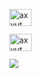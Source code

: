 


<p display="flex">
  <a href="https://www.linkedin.com/in/axyut/" target="_blank"><img 
      src="https://raw.githubusercontent.com/rahuldkjain/github-profile-readme-generator/master/src/images/icons/Social/linked-in-alt.svg"
      alt="axyut" height="30" width="40" /></a>

 <a href="https://twitter.com/achyut_koirala_" target="_blank"><img
      src="https://raw.githubusercontent.com/rahuldkjain/github-profile-readme-generator/master/src/images/icons/Social/twitter.svg"
      alt="axyut" height="30" width="40" /></a>
</p>


<a href="https://github.com/axyut">
    <img src="https://github-stats-alpha.vercel.app/api?username=axyut&cc=22272e&tc=ffffff&ic=fff&bc=0d1117&show_icons=true">
</a>

<!--
<p>&nbsp;<img align="center" src="https://github-readme-stats.vercel.app/api?username=axyut&show_icons=true&locale=en&bg_color=0d1117&text_color=ffffff&repo=convoychat"
    alt="achyut koirala github stats" /></p>
-->
<br>

